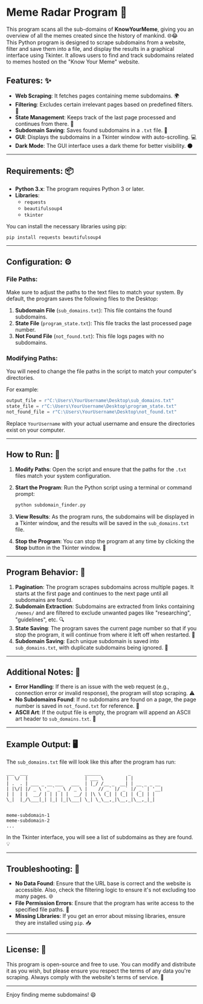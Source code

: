 # Meme Radar Program 🚨

This program scans all the sub-domains of **KnowYourMeme**, giving you an overview of all the memes created since the history of mankind. 🌐😂  
This Python program is designed to scrape subdomains from a website, filter and save them into a file, and display the results in a graphical interface using Tkinter. It allows users to find and track subdomains related to memes hosted on the "Know Your Meme" website.

## Features: ✨
- **Web Scraping**: It fetches pages containing meme subdomains. 🌍
- **Filtering**: Excludes certain irrelevant pages based on predefined filters. 🛑
- **State Management**: Keeps track of the last page processed and continues from there. 🔄
- **Subdomain Saving**: Saves found subdomains in a `.txt` file. 💾
- **GUI**: Displays the subdomains in a Tkinter window with auto-scrolling. 💻
- **Dark Mode**: The GUI interface uses a dark theme for better visibility. 🌑

---

## Requirements: 📦

- **Python 3.x**: The program requires Python 3 or later.
- **Libraries**: 
  - `requests`
  - `beautifulsoup4`
  - `tkinter`

You can install the necessary libraries using pip:
```bash
pip install requests beautifulsoup4
```

---

## Configuration: ⚙️

### File Paths:
Make sure to adjust the paths to the text files to match your system. By default, the program saves the following files to the Desktop:

1. **Subdomain File** (`sub_domains.txt`): This file contains the found subdomains.
2. **State File** (`program_state.txt`): This file tracks the last processed page number.
3. **Not Found File** (`not_found.txt`): This file logs pages with no subdomains.

### Modifying Paths:
You will need to change the file paths in the script to match your computer's directories.

For example:
```python
output_file = r"C:\Users\YourUsername\Desktop\sub_domains.txt"
state_file = r"C:\Users\YourUsername\Desktop\program_state.txt"
not_found_file = r"C:\Users\YourUsername\Desktop\not_found.txt"
```

Replace `YourUsername` with your actual username and ensure the directories exist on your computer.

---

## How to Run: 🚀

1. **Modify Paths**: Open the script and ensure that the paths for the `.txt` files match your system configuration.
   
2. **Start the Program**: Run the Python script using a terminal or command prompt:
   ```bash
   python subdomain_finder.py
   ```

3. **View Results**: As the program runs, the subdomains will be displayed in a Tkinter window, and the results will be saved in the `sub_domains.txt` file.

4. **Stop the Program**: You can stop the program at any time by clicking the **Stop** button in the Tkinter window. 🛑

---

## Program Behavior: 🧠

1. **Pagination**: The program scrapes subdomains across multiple pages. It starts at the first page and continues to the next page until all subdomains are found.
2. **Subdomain Extraction**: Subdomains are extracted from links containing `/memes/` and are filtered to exclude unwanted pages like "researching", "guidelines", etc. 🔍
3. **State Saving**: The program saves the current page number so that if you stop the program, it will continue from where it left off when restarted. 📝
4. **Subdomain Saving**: Each unique subdomain is saved into `sub_domains.txt`, with duplicate subdomains being ignored. 🚫

---

## Additional Notes: 📌

- **Error Handling**: If there is an issue with the web request (e.g., connection error or invalid response), the program will stop scraping. ⚠️
- **No Subdomains Found**: If no subdomains are found on a page, the page number is saved in `not_found.txt` for reference. 📝
- **ASCII Art**: If the output file is empty, the program will append an ASCII art header to `sub_domains.txt`. 🎨

---

## Example Output: 🖥️

The `sub_domains.txt` file will look like this after the program has run:
```
___  ___                     ______          _            
|  \/  |                     | ___ \        | |           
| .  . | ___ _ __ ___   ___  | |_/ /__ _  __| | __ _ _ __ 
| |\/| |/ _ \ '_ ` _ \ / _ \ |    // _` |/ _` |/ _` | '__| 
| |  | |  __/ | | | | |  __/ | |\ \ (_| | (_| | (_| | |   
\_|  |_/\___|_| |_| |_|\___| \_| \_\__,_|\__,_|\__,_|_|   
                                                          
                                                          
meme-subdomain-1
meme-subdomain-2
...
```

In the Tkinter interface, you will see a list of subdomains as they are found. 💡

---

## Troubleshooting: 🔧

- **No Data Found**: Ensure that the URL base is correct and the website is accessible. Also, check the filtering logic to ensure it's not excluding too many pages. 🌐
- **File Permission Errors**: Ensure that the program has write access to the specified file paths. 🔑
- **Missing Libraries**: If you get an error about missing libraries, ensure they are installed using `pip`. 📥

---

## License: 📝

This program is open-source and free to use. You can modify and distribute it as you wish, but please ensure you respect the terms of any data you're scraping. Always comply with the website's terms of service. 📜

--- 

Enjoy finding meme subdomains! 😄
